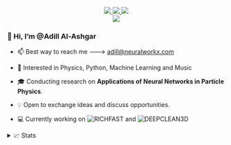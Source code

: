 <p align="center">


<a href="https://neuralworkx.com">
    <img src="https://img.shields.io/badge/neuralworkx.com-red?style=flat-square">
</a>  
<a href="https://www.linkedin.com/in/adillwma/">
    <img src="https://img.shields.io/badge/-Linkedin-blue?style=flat-square&logo=linkedin">
</a>
<a href="mailto:adill@neuralworkx.com">
    <img src="https://img.shields.io/badge/-Email-red?style=flat-square&logo=gmail&logoColor=white">
</a>
<br/> 

<a href="https://github.com/adillwma">
    <img src="https://github-stats-alpha.vercel.app/api?username=adillwma&cc=22272e&tc=37BCF6&ic=fff&bc=0000">
</a>
</p>


### 👋 Hi, I’m @Adill Al-Ashgar ###


- 📫 Best way to reach me ---> adill@neuralworkx.com

* 🧠 Interested in Physics, Python, Machine Learning and Music

* 🎓 Conducting research on **Applications of Neural Networks in Particle Physics**.

* 💡 Open to exchange ideas and discuss opportunities.

* 💻 Currently working on ![RICHFAST](https://github.com/Adillwma/RichFast) and ![DEEPCLEAN3D](https://github.com/Adillwma/DeepClean-Noise-Suppression-for-LHC-B-Torch-Detector)



<details>
<summary>📈 Stats</summary>
<br>
My Github Stats
  
![](http://github-profile-summary-cards.vercel.app/api/cards/profile-details?username=adillwma&theme=react)
  
![](http://github-profile-summary-cards.vercel.app/api/cards/repos-per-language?username=adillwma&theme=react) 
![](http://github-profile-summary-cards.vercel.app/api/cards/most-commit-language?username=adillwma&theme=react)
</details>
